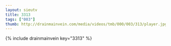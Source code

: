 ```yaml
--- 
layout: sieutv
title: 3313
tags: ["003"]
thumb: http://drainmainvein.com/media/videos/tmb/000/003/313/player.jpg
---
```

{% include drainmainvein key="3313" %} 
